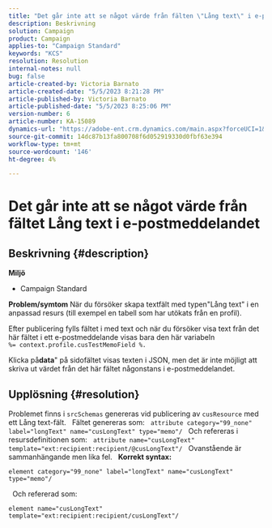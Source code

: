 ```yaml
---
title: "Det går inte att se något värde från fälten \"Lång text\" i e-postmeddelandet"
description: Beskrivning
solution: Campaign
product: Campaign
applies-to: "Campaign Standard"
keywords: "KCS"
resolution: Resolution
internal-notes: null
bug: false
article-created-by: Victoria Barnato
article-created-date: "5/5/2023 8:21:28 PM"
article-published-by: Victoria Barnato
article-published-date: "5/5/2023 8:25:06 PM"
version-number: 6
article-number: KA-15089
dynamics-url: "https://adobe-ent.crm.dynamics.com/main.aspx?forceUCI=1&pagetype=entityrecord&etn=knowledgearticle&id=e10d5365-82eb-ed11-a7c6-6045bd0065f9"
source-git-commit: 14dc87b13fa800708f6d052919330d0fbf63e394
workflow-type: tm+mt
source-wordcount: '146'
ht-degree: 4%

---
```


# Det går inte att se något värde från fältet Lång text i e-postmeddelandet

## Beskrivning {#description}

<b>Miljö</b>
- Campaign Standard


<b>Problem/symtom</b>
När du försöker skapa textfält med typen&quot;Lång text&quot; i en anpassad resurs (till exempel en tabell som har utökats från en profil).

Efter publicering fylls fältet i med text och när du försöker visa text från det här fältet i ett e-postmeddelande visas bara den här variabeln `%= context.profile.cusTestMemoField %.`

Klicka på<b>data</b>&quot; på sidofältet visas texten i JSON, men det är inte möjligt att skriva ut värdet från det här fältet någonstans i e-postmeddelandet.


## Upplösning {#resolution}


Problemet finns i `srcSchemas` genereras vid publicering av `cusResource` med ett Lång text-fält.
 
Fältet genereras som:
 
`attribute category="99_none" label="longText" name="cusLongText" type="memo"/`
 
Och refereras i resursdefinitionen som:
 
`attribute name="cusLongText" template="ext:recipient:recipient/@cusLongText"/`
 
Ovanstående är sammanhängande men lika fel.
 
<b>Korrekt syntax:</b>


```
element category="99_none" label="longText" name="cusLongText" type="memo"/
```


 
Och refererad som:


```
element name="cusLongText" template="ext:recipient:recipient/cusLongText"/
```

